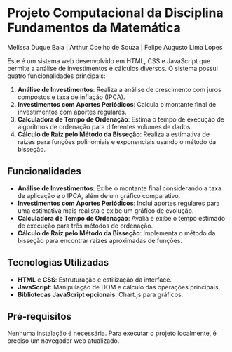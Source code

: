 # Projeto Computacional da Disciplina Fundamentos da Matemática

Melissa Duque Baia | Arthur Coelho de Souza | Felipe Augusto Lima Lopes

Este é um sistema web desenvolvido em HTML, CSS e JavaScript que permite a análise de investimentos e cálculos diversos. O sistema possui quatro funcionalidades principais:

1. **Análise de Investimentos**: Realiza a análise de crescimento com juros compostos e taxa de inflação (IPCA).
2. **Investimentos com Aportes Periódicos**: Calcula o montante final de investimentos com aportes regulares.
3. **Calculadora de Tempo de Ordenação**: Estima o tempo de execução de algoritmos de ordenação para diferentes volumes de dados.
4. **Cálculo de Raiz pelo Método da Bisseção**: Realiza a estimativa de raízes para funções polinomiais e exponenciais usando o método da bisseção.

## Funcionalidades

- **Análise de Investimentos**: Exibe o montante final considerando a taxa de aplicação e o IPCA, além de um gráfico comparativo.
- **Investimentos com Aportes Periódicos**: Inclui aportes regulares para uma estimativa mais realista e exibe um gráfico de evolução.
- **Calculadora de Tempo de Ordenação**: Avalia e exibe o tempo estimado de execução para três métodos de ordenação.
- **Cálculo de Raiz pelo Método da Bisseção**: Implementa o método da bisseção para encontrar raízes aproximadas de funções.

## Tecnologias Utilizadas

- **HTML** e **CSS**: Estruturação e estilização da interface.
- **JavaScript**: Manipulação de DOM e cálculo das operações principais.
- **Bibliotecas JavaScript opcionais**: Chart.js para gráficos.

## Pré-requisitos

Nenhuma instalação é necessária. Para executar o projeto localmente, é preciso um navegador web atualizado.
